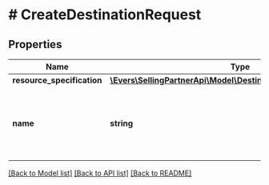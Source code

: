 # # CreateDestinationRequest

## Properties

Name | Type | Description | Notes
------------ | ------------- | ------------- | -------------
**resource_specification** | [**\Evers\SellingPartnerApi\Model\DestinationResourceSpecification**](DestinationResourceSpecification.md) |  |
**name** | **string** | A developer-defined name to help identify this destination. |

[[Back to Model list]](../../README.md#models) [[Back to API list]](../../README.md#endpoints) [[Back to README]](../../README.md)
